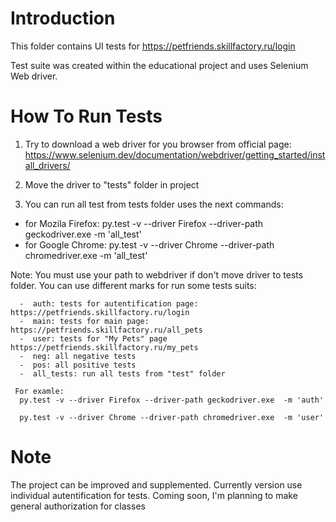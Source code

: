 # Introduction

This folder contains UI tests for https://petfriends.skillfactory.ru/login

Test suite was created within the educational project and uses Selenium Web driver.

# How To Run Tests

1. Try to download a web driver for you browser from official page: 
    https://www.selenium.dev/documentation/webdriver/getting_started/install_drivers/

3. Move the driver to "tests" folder in project

5. You can run all test from tests folder uses the next commands:

  - for Mozila Firefox: py.test -v --driver Firefox --driver-path geckodriver.exe  -m 'all_test'
  - for Google Chrome: py.test -v --driver Chrome --driver-path chromedriver.exe  -m 'all_test'

Note: You must use your path to webdriver if don't move driver to tests folder. You can use different marks for run some tests suits:

      -  auth: tests for autentification page: https://petfriends.skillfactory.ru/login
      -  main: tests for main page: https://petfriends.skillfactory.ru/all_pets
      -  user: tests for "My Pets" page https://petfriends.skillfactory.ru/my_pets
      -  neg: all negative tests
      -  pos: all positive tests
      -  all_tests: run all tests from "test" folder
      
     For examle: 
      py.test -v --driver Firefox --driver-path geckodriver.exe  -m 'auth'
      
      py.test -v --driver Chrome --driver-path chromedriver.exe  -m 'user'
      
      
  # Note
  
  The project can be improved and supplemented. Currently version use individual autentification for tests. Coming soon, I'm planning to make general authorization for classes
    
   
    
    

   
